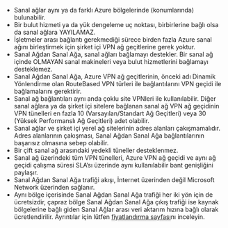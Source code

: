* Sanal ağlar aynı ya da farklı Azure bölgelerinde (konumlarında) bulunabilir.
* Bir bulut hizmeti ya da yük dengeleme uç noktası, birbirlerine bağlı olsa da sanal ağlara YAYILAMAZ.
* İşletmeler arası bağlantı gerekmediği sürece birden fazla Azure sanal ağını birleştirmek için şirket içi VPN ağ geçitlerine gerek yoktur. 
* Sanal Ağdan Sanal Ağa, sanal ağları bağlamayı destekler. Bir sanal ağ içinde OLMAYAN sanal makineleri veya bulut hizmetlerini bağlamayı desteklemez.
* Sanal Ağdan Sanal Ağa, Azure VPN ağ geçitlerinin, önceki adı Dinamik Yönlendirme olan RouteBased VPN türleri ile bağlantılarını VPN geçidi ile bağlamalarını gerektirir. 
* Sanal ağ bağlantıları aynı anda çoklu site VPNleri ile kullanılabilir. Diğer sanal ağlara ya da şirket içi sitelere bağlanan sanal ağ VPN ağ geçidinin VPN tünelleri en fazla 10 (Varsayılan/Standart Ağ Geçitleri) veya 30 (Yüksek Performanslı Ağ Geçitleri) adet olabilir.
* Sanal ağlar ve şirket içi yerel ağ sitelerinin adres alanları çakışmamalıdır. Adres alanlarının çakışması, Sanal Ağdan Sanal Ağa bağlantılarının başarısız olmasına sebep olabilir.
* Bir çift sanal ağ arasındaki yedekli tüneller desteklenmez.
* Sanal ağ üzerindeki tüm VPN tünelleri, Azure VPN ağ geçidi ve aynı ağ geçidi çalışma süresi SLA’sı üzerinde aynı kullanılabilir bant genişliğini paylaşır.
* Sanal Ağdan Sanal Ağa trafiği akışı, İnternet üzerinden değil Microsoft Network üzerinden sağlanır.
* Aynı bölge içerisinde Sanal Ağdan Sanal Ağa trafiği her iki yön için de ücretsizdir, çapraz bölge Sanal Ağdan Sanal Ağa çıkış trafiği ise kaynak bölgelerine bağlı giden Sanal Ağlar arası veri aktarım hızına bağlı olarak ücretlendirilir.  Ayrıntılar için lütfen [fiyatlandırma sayfası](https://azure.microsoft.com/pricing/details/vpn-gateway/)nı inceleyin.

<!--HONumber=Sep16_HO3-->



